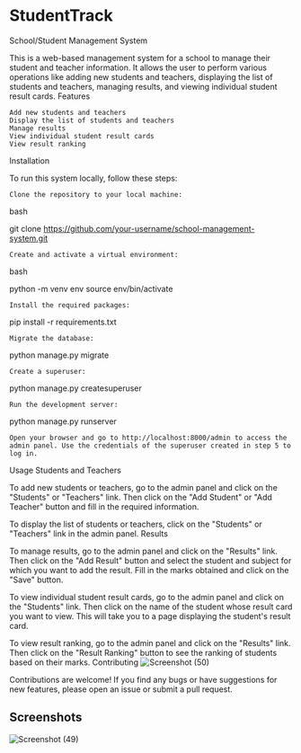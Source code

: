 # StudentTrack
School/Student Management System

This is a web-based management system for a school to manage their student and teacher information. It allows the user to perform various operations like adding new students and teachers, displaying the list of students and teachers, managing results, and viewing individual student result cards.
Features

    Add new students and teachers
    Display the list of students and teachers
    Manage results
    View individual student result cards
    View result ranking

Installation

To run this system locally, follow these steps:

    Clone the repository to your local machine:

bash

git clone https://github.com/your-username/school-management-system.git

    Create and activate a virtual environment:

bash

python -m venv env
source env/bin/activate

    Install the required packages:

pip install -r requirements.txt

    Migrate the database:

python manage.py migrate

    Create a superuser:

python manage.py createsuperuser

    Run the development server:

python manage.py runserver

    Open your browser and go to http://localhost:8000/admin to access the admin panel. Use the credentials of the superuser created in step 5 to log in.

Usage
Students and Teachers

To add new students or teachers, go to the admin panel and click on the "Students" or "Teachers" link. Then click on the "Add Student" or "Add Teacher" button and fill in the required information.

To display the list of students or teachers, click on the "Students" or "Teachers" link in the admin panel.
Results

To manage results, go to the admin panel and click on the "Results" link. Then click on the "Add Result" button and select the student and subject for which you want to add the result. Fill in the marks obtained and click on the "Save" button.

To view individual student result cards, go to the admin panel and click on the "Students" link. Then click on the name of the student whose result card you want to view. This will take you to a page displaying the student's result card.

To view result ranking, go to the admin panel and click on the "Results" link. Then click on the "Result Ranking" button to see the ranking of students based on their marks.
Contributing
![Screenshot (50)](https://user-images.githubusercontent.com/78295593/233644805-9642c3c7-fb66-4605-9435-05db4bd0080e.png)

Contributions are welcome! If you find any bugs or have suggestions for new features, please open an issue or submit a pull request.
<h2>Screenshots </h2>

![Screenshot (49)](https://user-images.githubusercontent.com/78295593/233644826-12882438-5908-4a44-8967-7452b856e5db.png)

